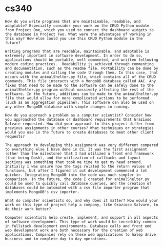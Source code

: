 # cs340


    How do you write programs that are maintainable, readable, and adaptable? Especially consider your work on the CRUD Python module from Project One, which you used to connect the dashboard widgets to the database in Project Two. What were the advantages of working in this way? How else could you use this CRUD Python module in the future?
    
    Writing programs that are readable, maintainable, and adaptable is extremely important in software development. In order to do so, applications should be portable, well commented, and written following modern coding practices.  Readability is achieved through commenting and documentation, such as the readme file. Portability can be done by creating modules and calling the code through them. In this case, that occurs with the animalShelter.py file, which contains all of the CRUD commands. This file interacts with a MongoDB database called AAC. Any fixes that need to be made to the software can be safely done to the animalShelter.py program without massively affecting the rest of the software. In the future, additions can be made to the animalShelter.py file that would allow for more complicated actions to be performed (such as an aggregation pipeline). This software can also be used on any other MongoDB database with simple changes in naming. 
    
    How do you approach a problem as a computer scientist? Consider how you approached the database or dashboard requirements that Grazioso Salvare requested. How did your approach to this project differ from previous assignments in other courses? What techniques or strategies would you use in the future to create databases to meet other client requests?
    
    The approach to developing this assignment was very different compared to everything else I have done in CS. It was the first assignment (other than the milestone) that I had utilized a front end framework (that being Dash), and the utilization of callbacks and layout sections was something that took me time to get my head around. Initially I was unsure how the tags related to the return values of functions, but after I figured it out development commenced a lot quicker. Integrating MongoDB into the code was much simpler in comparison. In the future, the code I created for animalShelter.py could be used to quickly call database queries, and the creation of databases could be automated with a csv file importer program that implements MongoDB's csv importer.
    
    What do computer scientists do, and why does it matter? How would your work on this type of project help a company, like Grazioso Salvare, to do their work better?

    Computer scientists help create, implement, and support in all aspects of software development. This type of work would be incredibly common in fullstack development environments. Database calls and front end web development work are both necessary for the creation of web applications. Companies rely on these web applications to halep drive business and to complete day to day operations. 
